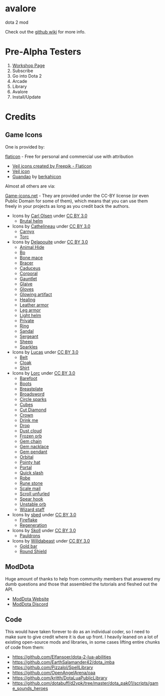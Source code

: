 # avalore
dota 2 mod

Check out the <a href="https://github.com/Axosh/avalore/wiki">github wiki</a> for more info.

# Pre-Alpha Testers

1. [Workshop Page](https://steamcommunity.com/sharedfiles/filedetails/?id=2914437440)
2. Subscribe
3. Go into Dota 2
4. Arcade
5. Library
6. Avalore
7. Install/Update

# Credits

## Game Icons

One is provided by:

[flaticon](https://www.flaticon.com/) - Free for personal and commercial use with attribution
- <a href="https://www.flaticon.com/free-icons/veil" title="veil icons">Veil icons created by Freepik - Flaticon</a>
- [Veil icon](https://www.flaticon.com/free-icon/wedding_2538816?term=veil&page=1&position=61&origin=tag&related_id=2538816)
- [Guandao](https://www.flaticon.com/free-icon/guandao_1488069?term=guandao&related_id=1488069) by [berkahicon](https://www.flaticon.com/authors/berkahicon)

Almost all others are via:

[Game-icons.net](https://game-icons.net/) - They are provided under the CC-BY license (or even Public Domain for some of them), which means that you can use them freely in your projects as long as you credit back the authors.

- Icons by [Carl Olsen](https://twitter.com/unstoppableCarl) under [CC BY 3.0](https://creativecommons.org/licenses/by/3.0/)
  - [Brutal helm](https://game-icons.net/1x1/carl-olsen/brutal-helm.html)
- Icons by [Cathelineau](https://game-icons.net/) under [CC BY 3.0](https://creativecommons.org/licenses/by/3.0/)
  - [Carnyx](https://game-icons.net/1x1/cathelineau/carnyx.html)
  - [Torc](https://game-icons.net/1x1/cathelineau/torc.html)
- Icons by [Delapouite](https://delapouite.com/) under [CC BY 3.0](https://creativecommons.org/licenses/by/3.0/)
  - [Animal Hide](https://game-icons.net/1x1/delapouite/animal-hide.html)
  - [Bo](https://game-icons.net/1x1/delapouite/bo.html)
  - [Bone mace](https://game-icons.net/1x1/delapouite/bone-mace.html)
  - [Bracer](https://game-icons.net/1x1/delapouite/bracer.html)
  - [Caduceus](https://game-icons.net/1x1/delapouite/caduceus.html)
  - [Corporal](https://game-icons.net/1x1/delapouite/corporal.html)
  - [Gauntlet](https://game-icons.net/1x1/delapouite/gauntlet.html)
  - [Glaive](https://game-icons.net/1x1/delapouite/glaive.html)
  - [Gloves](https://game-icons.net/1x1/delapouite/gloves.html)
  - [Glowing artifact](https://game-icons.net/1x1/delapouite/glowing-artifact.html)
  - [Healing](https://game-icons.net/1x1/delapouite/healing.html)
  - [Leather armor](https://game-icons.net/1x1/delapouite/leather-armor.html)
  - [Leg armor](https://game-icons.net/1x1/delapouite/leg-armor.html)
  - [Light helm](https://game-icons.net/1x1/delapouite/light-helm.html)
  - [Private](https://game-icons.net/1x1/delapouite/private.html)
  - [Ring](https://game-icons.net/1x1/delapouite/ring.html)
  - [Sandal](https://game-icons.net/1x1/delapouite/sandal.html)
  - [Sergeant](https://game-icons.net/1x1/delapouite/sergeant.html)
  - [Sheep](https://game-icons.net/1x1/delapouite/sheep.html)
  - [Sparkles](https://game-icons.net/1x1/delapouite/sparkles.html)
- Icons by [Lucas](https://game-icons.net/) under [CC BY 3.0](https://creativecommons.org/licenses/by/3.0/)
  - [Belt](https://game-icons.net/1x1/lucasms/belt.html)
  - [Cloak](https://game-icons.net/1x1/lucasms/cloak.html)
  - [Shirt](https://game-icons.net/1x1/lucasms/shirt.html)
- Icons by [Lorc](https://lorcblog.blogspot.com/) under [CC BY 3.0](https://creativecommons.org/licenses/by/3.0/)
  - [Barefoot](https://game-icons.net/1x1/lorc/barefoot.html)
  - [Boots](https://game-icons.net/1x1/lorc/boots.html)
  - [Breastplate](https://game-icons.net/1x1/lorc/breastplate.html)
  - [Broadsword](https://game-icons.net/1x1/lorc/broadsword.html)
  - [Circle sparks](https://game-icons.net/1x1/lorc/circle-sparks.html)
  - [Cubes](https://game-icons.net/1x1/lorc/cubes.html)
  - [Cut Diamond](https://game-icons.net/1x1/lorc/cut-diamond.html)
  - [Crown](https://game-icons.net/1x1/lorc/crown.html)
  - [Drink me](https://game-icons.net/1x1/lorc/drink-me.html)
  - [Drop](https://game-icons.net/1x1/lorc/drop.html)
  - [Dust cloud](https://game-icons.net/1x1/lorc/dust-cloud.html)
  - [Frozen orb](https://game-icons.net/1x1/lorc/frozen-orb.html)
  - [Gem chain](https://game-icons.net/1x1/lorc/gem-chain.html)
  - [Gem nacklace](https://game-icons.net/1x1/lorc/gem-necklace.html)
  - [Gem pendant](https://game-icons.net/1x1/lorc/gem-pendant.html)
  - [Orbital](https://game-icons.net/1x1/lorc/orbital.html)
  - [Pointy hat](https://game-icons.net/1x1/lorc/pointy-hat.html)
  - [Portal](https://game-icons.net/1x1/lorc/portal.html)
  - [Quick slash](https://game-icons.net/1x1/lorc/quick-slash.html)
  - [Robe](https://game-icons.net/1x1/lorc/robe.html)
  - [Rune stone](https://game-icons.net/1x1/lorc/rune-stone.html)
  - [Scale mail](https://game-icons.net/1x1/lorc/scale-mail.html)
  - [Scroll unfurled](https://game-icons.net/1x1/lorc/scroll-unfurled.html)
  - [Spear hook](https://game-icons.net/1x1/lorc/spear-hook.html)
  - [Unstable orb](https://game-icons.net/1x1/lorc/unstable-orb.html)
  - [Wizard staff](https://game-icons.net/1x1/lorc/wizard-staff.html)
- Icons by [sbed](http://opengameart.org/content/95-game-icons) under [CC BY 3.0](https://creativecommons.org/licenses/by/3.0/)
  - [Fireflake](https://game-icons.net/1x1/sbed/fireflake.html)
  - [Regeneration](https://game-icons.net/1x1/sbed/regeneration.html)
- Icons by [Skoll](https://game-icons.net/) under [CC BY 3.0](https://creativecommons.org/licenses/by/3.0/)
  - [Pauldrons](https://game-icons.net/1x1/skoll/pauldrons.html)
- Icons by [Willdabeast](https://wjbstories.blogspot.com/) under [CC BY 3.0](https://creativecommons.org/licenses/by/3.0/)
  - [Gold bar](https://game-icons.net/1x1/willdabeast/gold-bar.html)
  - [Round Shield](https://game-icons.net/1x1/willdabeast/round-shield.html)

## ModDota

Huge amount of thanks to help from community members that answered my dumb questions and those that assembled the tutorials and fleshed out the API.

- [ModDota Website](https://moddota.com/)
- [ModDota Discord](https://discord.gg/gRmZgvz)

## Code

This would have taken forever to do as an individual coder, so I need to make sure to give credit where it is due up front. I heavily leaned on a lot of existing open-source mods and libraries, in some cases lifting entire chunks of code from them:

- https://github.com/Elfansoer/dota-2-lua-abilities
- https://github.com/EarthSalamander42/dota_imba
- https://github.com/Pizzalol/SpellLibrary
- https://github.com/OpenAngelArena/oaa
- https://github.com/kritth/DotaLuaPublicLibrary
- https://github.com/dotabuff/d2vpk/tree/master/dota_pak01/scripts/game_sounds_heroes
